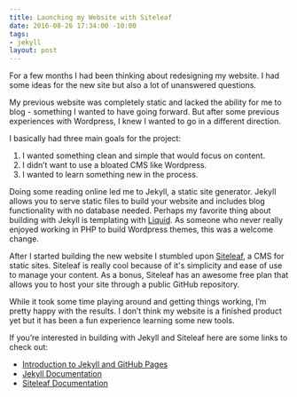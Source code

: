 ```yaml
---
title: Launching my Website with Siteleaf
date: 2016-08-26 17:34:00 -10:00
tags:
- jekyll
layout: post
---
```


For a few months I had been thinking about redesigning my website. I had some ideas for the new site but also a lot of unanswered questions.

My previous website was completely static and lacked the ability for me to blog - something I wanted to have going forward. But after some previous experiences with Wordpress, I knew I wanted to go in a different direction.

I basically had three main goals for the project:

1. I wanted something clean and simple that would focus on content.
2. I didn’t want to use a bloated CMS like Wordpress.
3. I wanted to learn something new in the process.

Doing some reading online led me to Jekyll, a static site generator. Jekyll allows you to serve static files to build your website and includes blog functionality with no database needed. Perhaps my favorite thing about building with Jekyll is templating with [Liquid](https://shopify.github.io/liquid/). As someone who never really enjoyed working in PHP to build Wordpress themes, this was a welcome change.

After I started building the new website I stumbled upon [Siteleaf](http://siteleaf.com), a CMS for static sites. Siteleaf is really cool because of it's simplicity and ease of use to manage your content. As a bonus, Siteleaf has an awesome free plan that allows you to host your site through a public GitHub repository. 

While it took some time playing around and getting things working, I’m pretty happy with the results. I don’t think my website is a finished product yet but it has been a fun experience learning some new tools.

If you’re interested in building with Jekyll and Siteleaf here are some links to check out:
- [Introduction to Jekyll and GitHub Pages](https://developmentseed.org/blog/2011/09/09/jekyll-github-pages/)
- [Jekyll Documentation](jekyllrb.com)
- [Siteleaf Documentation](http://learn.siteleaf.com/)